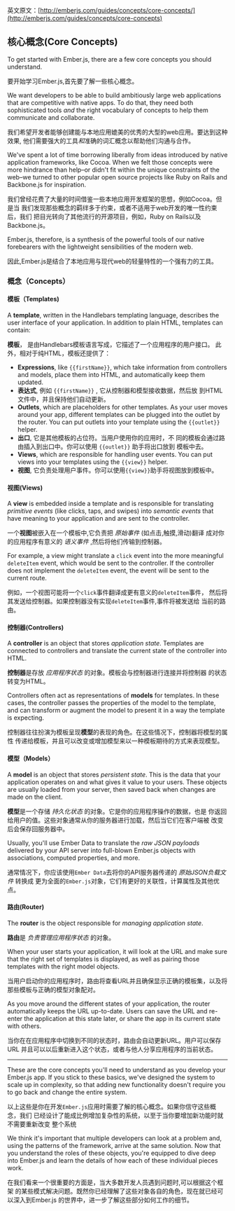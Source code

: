 英文原文：[http://emberjs.com/guides/concepts/core-concepts/](http://emberjs.com/guides/concepts/core-concepts)


## 核心概念(Core Concepts)

To get started with Ember.js, there are a few core concepts you
should understand. 

要开始学习Ember.js,首先要了解一些核心概念。

We want developers to be able to build ambitiously large web
applications that are competitive with native apps. To do that, they
need both sophisticated tools *and* the right vocabulary of concepts to
help them communicate and collaborate.

我们希望开发者能够创建能与本地应用媲美的优秀的大型的web应用。要达到这种效果,
他们需要强大的工具*和*准确的词汇概念以帮助他们沟通与合作。

We've spent a lot of time borrowing liberally from ideas introduced
by native application frameworks, like Cocoa. When we felt those
concepts were more hindrance than help–or didn't fit within the unique
constraints of the web–we turned to other popular open source projects
like Ruby on Rails and Backbone.js for inspiration.

我们曾经花费了大量的时间借鉴一些本地应用开发框架的思想，例如Cocoa。但是当
我们发现那些概念的羁绊多于约束，或者不适用于web开发的唯一性约束后，我们
把目光转向了其他流行的开源项目，例如，Ruby on Rails以及Backbone.js。

Ember.js, therefore, is a synthesis of the powerful tools of our native
forebearers with the lightweight sensibilities of the modern web. 

因此,Ember.js是结合了本地应用与现代web的轻量特性的一个强有力的工具。 

### 概念（Concepts）

#### 模板（Templates)

A **template**, written in the Handlebars templating language, describes
the user interface of your application. In addition to plain HTML,
templates can contain:

**模板**， 是由Handlebars模板语言写成，它描述了一个应用程序的用户接口。
此外，相对于纯HTML，模板还提供了：

* **Expressions**, like `{{firstName}}`, which take information from
  controllers and models, place them into HTML, and automatically keep them
  updated.
* **表达式**, 例如 `{{firstName}}` , 它从控制器和模型接收数据，然后放
  到HTML文件中，并且保持他们自动更新。
* **Outlets**, which are placeholders for other templates. As your user
  moves around your app, different templates can be plugged into the
  outlet by the router. You can put outlets into your template using the
  `{{outlet}}` helper.
* **出口**, 它是其他模板的占位符。当用户使用你的应用时，不
  同的模板会通过路由插入到出口中。你可以使用 `{{outlet}}` 助手将出口放到
  模板中去。
* **Views**, which are responsible for handling user events. You can put
  views into your templates using the `{{view}}` helper.
* **视图**, 它负责处理用户事件。你可以使用`{{view}}`助手将视图放到模板中。

#### 视图(Views)

A **view** is embedded inside a template and is responsible for
translating _primitive events_ (like clicks, taps, and swipes) into
_semantic events_ that have meaning to your application and are sent to
the controller.

一个**视图**被嵌入在一个模板中,它负责把 _原始事件_ (如点击,触摸,滑动)翻译
成对你的应用程序有意义的 _语义事件_ ,然后将他们传输到控制器。

For example, a view might translate a `click` event into the more
meaningful `deleteItem` event, which would be sent to the controller.
If the controller does not implement the `deleteItem` event, the event
will be sent to the current route.

例如，一个视图可能将一个`click`事件翻译成更有意义的`deleteItem`事件，
然后将其发送给控制器。如果控制器没有实现`deleteItem`事件,事件将被发送给
当前的路由。

#### 控制器(Controllers)

A **controller** is an object that stores _application state_. Templates
are connected to controllers and translate the current state of the
controller into HTML.

**控制器**是存放 _应用程序状态_ 的对象。模板会与控制器进行连接并将控制器
的状态转变为HTML。

Controllers often act as representations of **models** for templates. In
these cases, the controller passes the properties of the model to the
template, and can transform or augment the model to present it in a way
the template is expecting.

控制器往往扮演为模板呈现**模型**的表现的角色。在这些情况下，控制器将模型的属性
传递给模板，并且可以改变或增加模型来以一种模板期待的方式来表现模型。


#### 模型（Models）

A **model** is an object that stores _persistent state_. This is the
data that your application operates on and what gives it value to your
users.  These objects are usually loaded from your server, then saved
back when changes are made on the client.

**模型**是一个存储 _持久化状态_ 的对象。它是你的应用程序操作的数据，也是
你返回给用户的值。这些对象通常从你的服务器进行加载，然后当它们在客户端被
改变后会保存回服务器中。

Usually, you'll use Ember Data to translate the _raw JSON payloads_
delivered by your API server into full-blown Ember.js objects with
associations, computed properties, and more.

通常情况下，你应该使用`Ember Data`去将你的API服务器传递的
_原始JSON负载文件_ 转换成
更为全面的`Ember.js`对象，它们有更好的关联性，计算属性及其他优点。

#### 路由(Router)

The **router** is the object responsible for _managing application state_.

**路由**是 _负责管理应用程序状态_ 的对象。

When your user starts your application, it will look at the URL and make
sure that the right set of templates is displayed, as well as pairing
those templates with the right model objects.

当用户启动你的应用程序时，路由将查看URL并且确保显示正确的模板集，以及将
那些模板与正确的模型对象配对。

As you move around the different states of your application, the
router automatically keeps the URL up-to-date. Users can save the URL
and re-enter the application at this state later, or share the app in
its current state with others.

当你在在应用程序中切换到不同的状态时，路由会自动更新URL。用户可以保存URL
并且可以以后重新进入这个状态，或者与他人分享应用程序的当前状态。

---

These are the core concepts you'll need to understand as you develop
your Ember.js app. If you stick to these basics, we've designed the
system to scale up in complexity, so that adding new functionality
doesn't require you to go back and change the entire system.

以上这些是你在开发`Ember.js`应用时需要了解的核心概念。如果你信守这些概念，我们
已经设计了能成比例增加复杂性的系统，以至于当你要增加新功能时就不需要重新改变
整个系统

We think it's important that multiple developers can look at a problem
and, using the patterns of the framework, arrive at the same solution.
Now that you understand the roles of these objects, you're equipped to
dive deep into Ember.js and learn the details of how each of these
individual pieces work.

在我们看来一个很重要的方面是，当大多数开发人员遇到问题时,可以根据这个框架
的某些模式解决问题。既然你已经理解了这些对象各自的角色，现在就已经可以深入到Ember.js
的世界中，进一步了解这些部分如何工作的细节。
